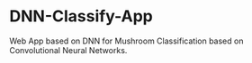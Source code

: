 # DNN-Classify-App
Web App based on DNN for Mushroom Classification based on Convolutional Neural Networks.
